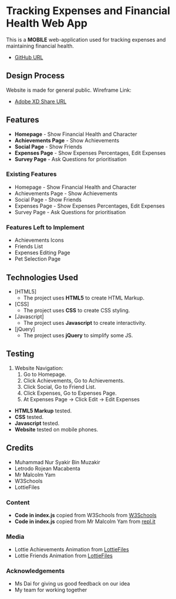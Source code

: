 # Tracking Expenses and Financial Health Web App
This is a **MOBILE** web-application used for tracking expenses and maintaining financial health.
- [GitHub URL](https://l-rojean.github.io/IP/)
## Design Process
Website is made for general public.
Wireframe Link:
- [Adobe XD Share URL](https://xd.adobe.com/view/e40d4fb1-46ef-4e01-b94f-f7b7cfba5221-b15e/)
## Features
- **Homepage** - Show Financial Health and Character
- **Achievements Page** - Show Achievements
- **Social Page** - Show Friends
- **Expenses Page** - Show Expenses Percentages, Edit Expenses
- **Survey Page** - Ask Questions for prioritisation
### Existing Features
- Homepage - Show Financial Health and Character
- Achievements Page - Show Achievements
- Social Page - Show Friends
- Expenses Page - Show Expenses Percentages, Edit Expenses
- Survey Page - Ask Questions for prioritisation
### Features Left to Implement
- Achievements Icons
- Friends List
- Expenses Editing Page
- Pet Selection Page
## Technologies Used
- [HTML5]
    - The project uses **HTML5** to create HTML Markup.
- [CSS]
    - The project uses **CSS** to create CSS styling.
- [Javascript]
    - The project uses **Javascript** to create interactivity.
- [jQuery]
    - The project uses **jQuery** to simplify some JS.
## Testing
1. Website Navigation:
    1. Go to Homepage.
    2. Click Achievements, Go to Achievements.
    3. Click Social, Go to Friend List.
    4. Click Expenses, Go to Expenses Page.
    5. At Expenses Page -> Click Edit -> Edit Expenses

- **HTML5 Markup** tested.
- **CSS** tested.
- **Javascript** tested.
- **Website** tested on mobile phones.
## Credits
- Muhammad Nur Syakir Bin Muzakir
- Letrodo Rojean Macabenta
- Mr Malcolm Yam
- W3Schools
- LottieFiles
### Content
- **Code in index.js** copied from W3Schools from [W3Schools](https://www.w3schools.com/howto/howto_js_form_steps.asp)
- **Code in index.js** copied from Mr Malcolm Yam from [repl.it](https://repl.it/@malcolmyam/wk13-simple-restdb)
### Media
- Lottie Achievements Animation from [LottieFiles](https://lottiefiles.com/14496-medal)
- Lottie Friends Animation from [LottieFiles](https://lottiefiles.com/25317-friendship-is-beyond-cast-or-color)
### Acknowledgements
- Ms Dai for giving us good feedback on our idea
- My team for working together